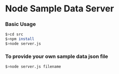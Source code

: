 # Node Sample Data Server


### Basic Usage

```sh
$>cd src
$>npm install
$>node server.js
```

### To provide your own sample data json file

```sh
$>node server.js filename
```